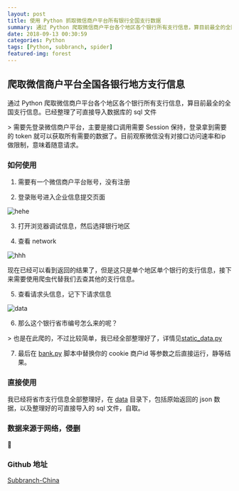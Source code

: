 ```yaml
---
layout: post
title: 使用 Python 抓取微信商户平台所有银行全国支行数据
summary: 通过 Python 爬取微信商户平台各个地区各个银行所有支行信息，算目前最全的全国支行信息。已经整理了可直接导入数据库的 sql 文件
date: 2018-09-13 00:30:59
categories: Python
tags: [Python, subbranch, spider]
featured-img: forest
---
```


## 爬取微信商户平台全国各银行地方支行信息

通过 Python 爬取微信商户平台各个地区各个银行所有支行信息，算目前最全的全国支行信息。已经整理了可直接导入数据库的 sql 文件

\> 需要先登录微信商户平台，主要是接口调用需要 Session 保持，登录拿到需要的 token 就可以获取所有需要的数据了。目前观察微信没有对接口访问速率和ip做限制，意味着随意请求。

### 如何使用

1. 需要有一个微信商户平台账号，没有注册

2. 登录账号进入企业信息提交页面

![hehe](https://wx2.sinaimg.cn/mw690/005X6W83gy1fuclnujz27j31kw0wt48b.jpg)

3. 打开浏览器调试信息，然后选择银行地区

4. 查看 network

![hhh](https://wx1.sinaimg.cn/mw690/005X6W83gy1fuclocaqtvj31kw0fqapy.jpg)

现在已经可以看到返回的结果了，但是这只是单个地区单个银行的支行信息，接下来需要使用爬虫代替我们去查其他的支行信息。

5. 查看请求头信息，记下下请求信息

![data](https://wx4.sinaimg.cn/mw690/005X6W83gy1fuclog2d8wj31cc0hwmzs.jpg)

6. 那么这个银行省市编号怎么来的呢？

\> 也是在此爬的，不过比较简单，我已经全部整理好了，详情见[static_data.py](https://github.com/hymanme/Subbranch-China/blob/master/static_data.py)

7. 最后在 [bank.py](https://github.com/hymanme/Subbranch-China/blob/master/bank.py) 脚本中替换你的 cookie 商户id 等参数之后直接运行，静等结果。

### 直接使用

我已经将省市支行信息全部整理好，在 [data](https://github.com/hymanme/Subbranch-China/tree/master/data) 目录下，包括原始返回的 json 数据，以及整理好的可直接导入的 sql 文件，自取。

### 数据来源于网络，侵删

💆

### Github 地址

[Subbranch-China](https://github.com/hymanme/Subbranch-China)

